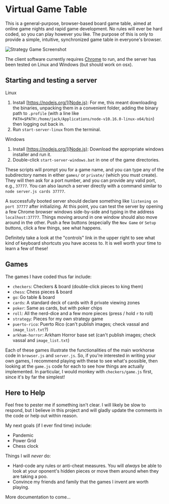 # Virtual Game Table
This is a general-purpose, browser-based board game table, aimed at online game nights and rapid game development. No rules will ever be hard coded, so you can play however you like. The purpose of this is only to provide a simple, intuitive, synchronized game table in everyone's browser.

![Strategy Game Screenshot](https://github.com/jaxankey/Virtual-Game-Table/blob/master/common/screenshots/strategy.png)

The client software currently requires [Chrome](https://www.google.com/chrome/) to run, and the server has been tested on Linux and Windows (but should work on osx). 

## Starting and testing a server

Linux
 1. Install [https://nodejs.org/](Node.js): For me, this meant downloading the binaries, unpacking them in a convenient folder, adding the binary path to `.profile` (with a line like `PATH=$PATH:/home/jack/Applications/node-v10.16.0-linux-x64/bin`) then logging out back in.
 2. Run `start-server-linux` from the terminal. 
 
Windows
 1. Install [https://nodejs.org/](Node.js): Download the appropriate windows installer and run it.
 2. Double-click `start-server-windows.bat` in one of the game directories. 
 
These scripts will prompt you for a game name, and you can type any of the subdirectory names in either `games/` or `private/` (which you must create). They will then ask for a port number, and you can provide any valid port, e.g., `37777`. You can also launch a server directly with a command similar to `node server.js cards 37777`. 

A successfully booted server should declare something like `listening on port 37777` after initializing. At this point, you can test the server by opening a few Chrome browser windows side-by-side and typing in the address `localhost:37777`. Things moving around in one window should also move around in the other. Push a few buttons (especially the `New Game` or `Setup` buttons, click a few things, see what happens. 

Definitely take a look at the "controls" link in the upper right to see what kind of keyboard shortcuts you have access to. It is well worth your time to learn a few of these!

## Games
The games I have coded thus far include:
 * `checkers`: Checkers & board (double-click pieces to king them)
 * `chess`: Chess pieces & board
 * `go`: Go table & board
 * `cards`: A standard deck of cards with 8 private viewing zones
 * `poker`: Same as cards, but with poker chips
 * `roll`: All the nerd-dice and a few more pieces (press / hold `r` to roll)
 * `strategy`: Pieces for my own strategy game
 * `puerto-rico`: Puerto Rico (can't publish images; check vassal and `image_list.txt`?)
 * `arkham-horror`: Arkham Horror base set (can't publish images; check vassal and `image_list.txt`)

Each of these games illustrate the functionalities of the main workhorse code in `browser.js` and `server.js`. So, if you're interested in writing your own games, I recommend playing with these to see what's possible, then looking at the `game.js` code for each to see how things are actually implemented. In particular, I would monkey with `checkers/game.js` first, since it's by far the simplest!

## Here to Help
Feel free to pester me if something isn't clear. I will likely be slow to respond, but I believe in this project and will gladly update the comments in the code or help out within reason.

My next goals (if I ever find time) include:
 * Pandemic
 * Power Grid
 * Chess clock

Things I will _never_ do:
 * Hard-code any rules or anti-cheat measures. You will _always_ be able to look at your oponent's hidden pieces or move them around when they are taking a poo. 
 * Convince my friends and family that the games I invent are worth playing.

More documentation to come...
